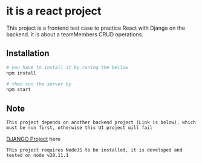 # it is a react project 
This project is a frontend test case to practice React with Django on the backend. it is about a teamMembers CRUD operations.

## Installation

```bash
# you have to install it by runing the bellow
npm install

# then run the server by 
npm start
```

## Note

```
This project depends on another backend project (Link is below), which must be run first, otherwise this UI project will fail 
```
[DJANGO Project](https://github.com/chakourix/isw-testcase-django) here

```
This project requires NodeJS to be installed, it is developed and tested on node v20.11.1
```
